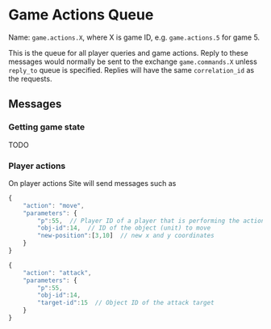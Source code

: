 # Game Actions Queue

Name: `game.actions.X`, where X is game ID, e.g. `game.actions.5` for game 5.

This is the queue for all player queries and game actions. Reply to these messages would normally be sent to the exchange `game.commands.X` unless `reply_to` queue is specified. Replies will have the same `correlation_id` as the requests.

## Messages

### Getting game state

TODO

### Player actions

On player actions Site will send messages such as

```js
{
    "action": "move",
    "parameters": {
        "p":55,  // Player ID of a player that is performing the action
        "obj-id":14,  // ID of the object (unit) to move
        "new-position":[3,10]  // new x and y coordinates
    }
}
```

```js
{
    "action": "attack",
    "parameters": {
        "p":55,
        "obj-id":14,
        "target-id":15  // Object ID of the attack target
    }
}
```
